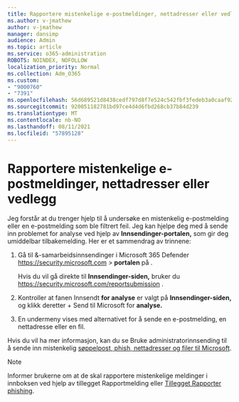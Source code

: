 ```yaml
---
title: Rapportere mistenkelige e-postmeldinger, nettadresser eller vedlegg
ms.author: v-jmathew
author: v-jmathew
manager: dansimp
audience: Admin
ms.topic: article
ms.service: o365-administration
ROBOTS: NOINDEX, NOFOLLOW
localization_priority: Normal
ms.collection: Adm_O365
ms.custom:
- "9000760"
- "7391"
ms.openlocfilehash: 56d689521d8438cedf797d8f7e524c542fbf3fedeb3a0caaf92b6b2cff1dd9bb
ms.sourcegitcommit: 920051182781bd97ce4d4d6fbd268cb37b84d239
ms.translationtype: MT
ms.contentlocale: nb-NO
ms.lasthandoff: 08/11/2021
ms.locfileid: "57895128"
---
```

# <a name="report-suspicious-emails-urls-or-attachments"></a>Rapportere mistenkelige e-postmeldinger, nettadresser eller vedlegg

Jeg forstår at du trenger hjelp til å undersøke en mistenkelig e-postmelding eller en e-postmelding som ble filtrert feil. Jeg kan hjelpe deg med å sende inn problemet for analyse ved hjelp av **Innsendinger-portalen,** som gir deg umiddelbar tilbakemelding. Her er et sammendrag av trinnene:

1. Gå til &-samarbeidsinnsendinger i Microsoft 365 Defender <https://security.microsoft.com>  \> **portalen** på .

   Hvis du vil gå direkte til **Innsendinger-siden,** bruker du <https://security.microsoft.com/reportsubmission> .

2. Kontroller at fanen Innsendt **for analyse** er valgt på **Innsendinger-siden,** og klikk deretter + Send til Microsoft for **analyse.**

3. En undermeny vises med alternativet for å sende en e-postmelding, en nettadresse eller en fil.

Hvis du vil ha mer informasjon, kan du se Bruke administratorinnsending til å sende inn mistenkelig [søppelpost, phish, nettadresser og filer til Microsoft](https://docs.microsoft.com/microsoft-365/security/office-365-security/admin-submission).

> [!NOTE]
> Informer brukerne om at de skal rapportere mistenkelige meldinger i innboksen ved hjelp av tillegget Rapportmelding eller [Tillegget Rapporter phishing](https://docs.microsoft.com/microsoft-365/security/office-365-security/enable-the-report-message-add-in).
